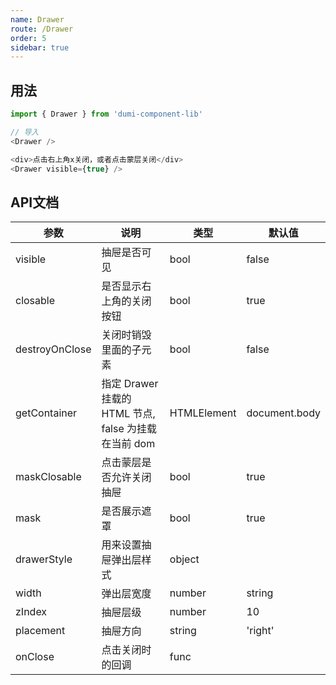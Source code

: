```yaml
---
name: Drawer
route: /Drawer
order: 5
sidebar: true
---
```



## 用法

``` js
import { Drawer } from 'dumi-component-lib'

// 导入
<Drawer />

<div>点击右上角x关闭，或者点击蒙层关闭</div>
<Drawer visible={true} />
```

## API文档
|  参数  |  说明  |  类型  |  默认值  |
|  ---   |  ---  |  ---  |  ---  |
|  visible  |  抽屉是否可见  |  bool  |  false  |
|  closable  |  是否显示右上角的关闭按钮  |  bool  |  true  |
|  destroyOnClose  |  关闭时销毁里面的子元素  |  bool  |  false  |
|  getContainer  |  指定 Drawer 挂载的 HTML 节点, false 为挂载在当前 dom  |  HTMLElement  |  document.body  |
|  maskClosable  |  点击蒙层是否允许关闭抽屉  |  bool  |  true  |
|  mask  |  是否展示遮罩  |  bool  |  true  |
|  drawerStyle  |  用来设置抽屉弹出层样式  |  object  |  |
|  width  |  弹出层宽度  |  number|string  |  '300px'  |
|  zIndex  |  抽屉层级  |  number  |  10  |
|  placement  |  抽屉方向  |  string  |  'right'  |
|  onClose  |  点击关闭时的回调  |  func  |  |
